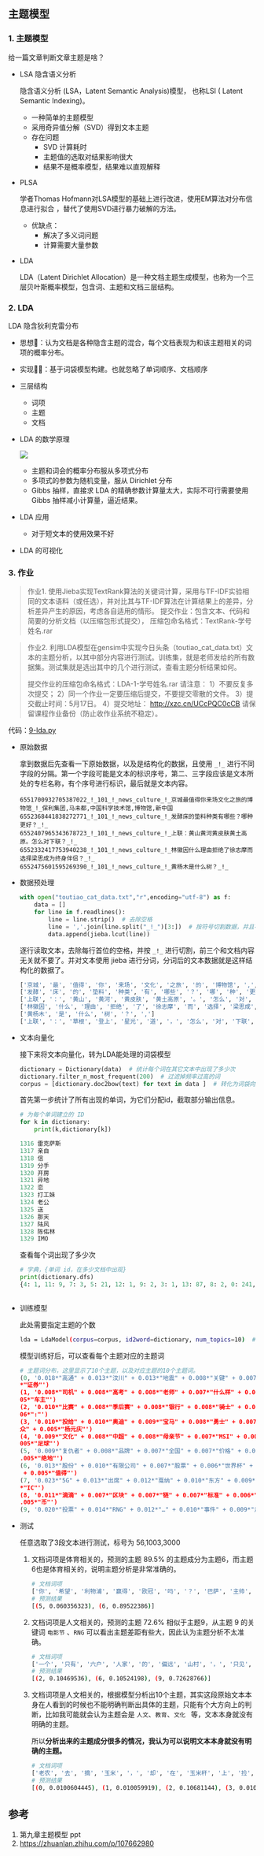 ## 主题模型

### 1.  主题模型

给一篇文章判断文章主题是啥？

- LSA 隐含语义分析 

  隐含语义分析 (LSA，Latent Semantic Analysis)模型， 也称LSI ( Latent Semantic Indexing)。

  - 一种简单的主题模型
  - 采用奇异值分解（SVD）得到文本主题
  - 存在问题
    - SVD 计算耗时
    - 主题值的选取对结果影响很大
    - 结果不是概率模型，结果难以直观解释

- PLSA

  学者Thomas Hofmann对LSA模型的基础上进行改进，使用EM算法对分布信息进行拟合 ，替代了使用SVD进行暴力破解的方法。

  - 优缺点：
    - 解决了多义词问题
    - 计算需要大量参数

- LDA

  LDA（Latent Dirichlet Allocation）是一种文档主题生成模型，也称为一个三层贝叶斯概率模型，包含词、主题和文档三层结构。

### 2. LDA

LDA 隐含狄利克雷分布

- 思想:thinking:：认为文档是各种隐含主题的混合，每个文档表现为和该主题相关的词项的概率分布。

- 实现:woman_office_worker:：基于词袋模型构建。也就忽略了单词顺序、文档顺序

- 三层结构

  - 词项
  - 主题
  - 文档

- LDA 的数学原理

  ![](imgs/9_lda_thesis.png)

  - 主题和词会的概率分布服从多项式分布
  - 多项式的参数为随机变量，服从 Dirichlet 分布
  - Gibbs 抽样，直接求 LDA 的精确参数计算量太大，实际不可行需要使用 Gibbs 抽样减小计算量，逼近结果。

- LDA 应用

  - 对于短文本的使用效果不好
  
- LDA 的可视化

### 3. 作业

> 作业1.   使用Jieba实现TextRank算法的关键词计算，采用与TF-IDF实验相同的文本语料（或任选），并对比其与TF-IDF算法在计算结果上的差异，分析差异产生的原因，考虑各自适用的情形。  提交作业：包含文本、代码和简要的分析文档（以压缩包形式提交）， 压缩包命名格式：TextRank-学号姓名.rar


> 作业2.  利用LDA模型在gensim中实现今日头条（toutiao_cat_data.txt）文本的主题分析，以其中部分内容进行测试。训练集，就是老师发给的所有数据集。测试集就是选出其中的几个进行测试，查看主题分析结果如何。
>
> 提交作业的压缩包命名格式：LDA-1-学号姓名.rar
> 请注意：
> 1）不要反复多次提交；
> 2）同一个作业一定要压缩后提交，不要提交零散的文件。
> 3）提交截止时间：5月17日。
> 4）提交地址：
> http://xzc.cn/UCcPQC0cCB
> 请保留课程作业备份（防止收作业系统不稳定）。

代码：[9-lda.py](./9-lda.py)

- 原始数据

  拿到数据后先查看一下原始数据，以及是结构化的数据，且使用 `_!_` 进行不同字段的分隔。第一个字段可能是文本的标识序号，第二、三字段应该是文本所处的专栏名称，有个序号进行标识，最后就是文本内容。

  ```
  6551700932705387022_!_101_!_news_culture_!_京城最值得你来场文化之旅的博物馆_!_保利集团,马未都,中国科学技术馆,博物馆,新中国
  6552368441838272771_!_101_!_news_culture_!_发酵床的垫料种类有哪些？哪种更好？_!_
  6552407965343678723_!_101_!_news_culture_!_上联：黄山黄河黄皮肤黄土高原。怎么对下联？_!_
  6552332417753940238_!_101_!_news_culture_!_林徽因什么理由拒绝了徐志摩而选择梁思成为终身伴侣？_!_
  6552475601595269390_!_101_!_news_culture_!_黄杨木是什么树？_!_
  ```

- 数据预处理

  ```PYTHON
  with open("toutiao_cat_data.txt","r",encoding="utf-8") as f:
      data = []
      for line in f.readlines():
          line = line.strip()  # 去除空格
          line = ','.join(line.split("_!_")[3:])  # 按符号切割数据，并且不要前三个无关文本内容的数据
          data.append(jieba.lcut(line))
  ```

  逐行读取文本，去除每行首位的空格，并按 `_!_` 进行切割，前三个和文档内容无关就不要了。并对文本使用 jieba 进行分词，分词后的文本数据就是这样结构化的数据了。

  ```bash
  ['京城', '最', '值得', '你', '来场', '文化', '之旅', '的', '博物馆', ',', '保利', '集团', ',', '马未', '都', ',', '中国科学技术馆', ',', '博物馆', ',', '新', '中国']
  ['发酵', '床', '的', '垫料', '种类', '有', '哪些', '？', '哪', '种', '更好', '？', ',']
  ['上联', '：', '黄山', '黄河', '黄皮肤', '黄土高原', '。', '怎么', '对', '下联', '？', ',']
  ['林徽因', '什么', '理由', '拒绝', '了', '徐志摩', '而', '选择', '梁思成', '为', '终身伴侣', '？', ',']
  ['黄杨木', '是', '什么', '树', '？', ',']
  ['上联', '：', '草根', '登上', '星光', '道', '，', '怎么', '对', '下联', '？', ',']
  ```

- 文本向量化

  接下来将文本向量化，转为LDA能处理的词袋模型

  ```python
  dictionary = Dictionary(data)  # 统计每个词在其它文本中出现了多少次
  dictionary.filter_n_most_frequent(200)  # 过滤掉频率过高的词
  corpus = [dictionary.doc2bow(text) for text in data ]  # 转化为词袋向量
  ```

  首先第一步统计了所有出现的单词，为它们分配id，截取部分输出信息。

  ```python
  # 为每个单词建立的 ID 
  for k in dictionary:
      print(k,dictionary[k])
  
  1316 雷克萨斯
  1317 亲自
  1318 信
  1319 分手
  1320 开房
  1321 异地
  1322 恋
  1323 打工妹
  1324 老公
  1325 送
  1326 那天
  1327 陆风
  1328 陈佑林
  1329 IMO
  ```

  查看每个词出现了多少次

  ```python
  # 字典，{单词 id，在多少文档中出现}
  print(dictionary.dfs)
  {4: 1, 11: 9, 7: 3, 5: 21, 12: 1, 9: 2, 3: 1, 13: 87, 8: 2, 0: 241, 6: 2, 15: 4, 16: 1, 14: 10, 2: 1, 10: 7, 1: 12, 17: 1, 21: 1, 20: 1, 25: 1, 23: 19, 19: 9, 26: 123, 18: 4, 24: 1, 22: 1, 28: 8, 36: 29, 33: 1, 34: 1, 35: 1, 32: 1, 27: 4, 31: 21, 30: 7, 29: 9, 42: 1, 39: 17, 44: 1, 41: 1, 38: 26, 40: 1, 46: 2, 47: 4, 43: 1, 37: 6, 45: 1, 50: 1, 4
   
  ```

- 训练模型

  此处需要指定主题的个数

  ```bash
  lda = LdaModel(corpus=corpus, id2word=dictionary, num_topics=10)  # 指定了10个主题，
  ```

  模型训练好后，可以查看每个主题对应的主题词

  ```python
  # 主题词分布，这里显示了10个主题，以及对应主题的10个主题词。
  (0, '0.018*"高通" + 0.013*"汶川" + 0.013*"地震" + 0.008*"关键" + 0.007*"号" + 0.007*"书法" + 0.006*"航母" + 0.006*"妈妈" + 0.006*"战争" + 0.005         
  *"证券"')                                                                                                                                      
  (1, '0.008*"司机" + 0.008*"高考" + 0.008*"老师" + 0.007*"什么样" + 0.007*"过后" + 0.006*"风暴" + 0.006*"应该" + 0.006*"微信" + 0.005*"拿" + 0.0         
  05*"车主"')                                                                                                                                    
  (2, '0.010*"比赛" + 0.008*"季后赛" + 0.008*"银行" + 0.008*"骑士" + 0.008*"教师" + 0.008*"基金" + 0.007*"。" + 0.007*"总统" + 0.006*"凯西" + 0.0         
  06*":"')                                                                                                                                     
  (3, '0.010*"投给" + 0.010*"奥迪" + 0.009*"宝马" + 0.008*"勇士" + 0.007*"凯尔特人" + 0.007*"发动机" + 0.007*"权利" + 0.006*"网约车" + 0.006*"大
  众" + 0.005*"杨元庆"')                                                                                                                           
  (4, '0.009*"文化" + 0.008*"中超" + 0.008*"母亲节" + 0.007*"MSI" + 0.007*"丰田" + 0.007*"广州" + 0.006*"联赛" + 0.006*"恒大" + 0.006*"直播" + 0.         
  005*"足球"')                                                                                                                                   
  (5, '0.009*"复仇者" + 0.008*"品牌" + 0.007*"全国" + 0.007*"价格" + 0.006*"黄金" + 0.006*"按照" + 0.006*"意愿" + 0.005*"苹果" + 0.005*"掀起" + 0         
  .005*"绝地"')                                                                                                                                  
  (6, '0.013*"股份" + 0.010*"有限公司" + 0.007*"股票" + 0.006*"世界杯" + 0.006*"球员" + 0.005*"关于" + 0.005*"进入" + 0.005*"教练" + 0.005*"战队"
   + 0.005*"值得"')                                                                                                                              
  (7, '0.023*"5G" + 0.013*"出席" + 0.012*"戛纳" + 0.010*"东方" + 0.009*"喜欢" + 0.008*"印度" + 0.008*"今后" + 0.006*"韩国" + 0.006*"机场" + 0.006
  *"IC"')                                                                                                                                      
  (8, '0.011*"滴滴" + 0.007*"区块" + 0.007*"链" + 0.007*"标准" + 0.006*"范冰冰" + 0.006*"新能源" + 0.006*"学校" + 0.006*"平台" + 0.006*"经济" + 0       
  .005*"币"')                                                                                                                                   
  (9, '0.020*"投票" + 0.014*"RNG" + 0.012*"…" + 0.010*"事件" + 0.009*"走" + 0.008*"票" + 0.007*"日子" + 0.007*"电影节" + 0.007*"KZ" + 0.006*"是否"')                                                                     
  ```

- 测试

  任意选取了3段文本进行测试，标号为 56,1003,3000

  1. 文档词项是体育相关的，预测的主题 89.5% 的主题成分为主题6，而主题6也是体育相关的，说明主题分析是非常准确的。

     ```bash
     # 文档词项
     ['你', '希望', '利物浦', '赢得', '欧冠', '吗', '？', '巴萨', '主帅', '巴尔', '韦德', '的', '回答', '耐人寻味', ',', '双冠王', ',', '欧冠', '赛场', ',', '贝里', '索', ',', '巴尔', '韦德', ',', '欧冠', '冠军']
     # 预测结果
     [(5, 0.060356323), (6, 0.89522386)]
     ```

  2. 文档词项是人文相关的，预测的主题 72.6% 相似于主题9，从主题 9 的关键词 `电影节` 、`RNG` 可以看出主题差距有些大，因此认为主题分析不太准确。

     ```bash
     # 文档词项
     ['一个', '只有', '六户', '人家', '的', '偏远', '山村', '，', '只见', '到', '三户', '，', '看看', '都', '拍', '到', '了', '些', '什么', '？', ',', '运城市', ',', '女主人', ',', '秦', '四海', ',', '外孙女']
     # 预测结果
     [(2, 0.10469536), (6, 0.10524198), (9, 0.72628766)]
     ```

  3. 文档词项是人文相关的，根据模型分析出10个主题，其实这段原始文本本身在人看到的时候也不能明确判断出具体的主题，只能有个大方向上的判断，比如我可能就会认为主题会是 `人文`、`教育`、`文化 ` 等，文本本身就没有明确的主题。

     所以**分析出来的主题成分很多的情况，我认为可以说明文本本身就没有明确的主题。**

     ```bash
     # 文档词项
     ['老农', '去', '摘', '玉米', '，', '却', '在', '玉米秆', '上', '捡', '到', '很多', '现金', '，', '让', '人', '哭笑不得', ',', '玉米', ',', '农家乐', ',', '玉米秆']
     # 预测结果
     [(0, 0.0100604445), (1, 0.010059919), (2, 0.10681144), (3, 0.010060231), (4, 0.3698613), (5, 0.010059919), (6, 0.11463835), (7, 0.24902608), (8, 0.10936193), (9, 0.010060345)]
     ```


## 参考

1. 第九章主题模型 ppt
2. https://zhuanlan.zhihu.com/p/107662980